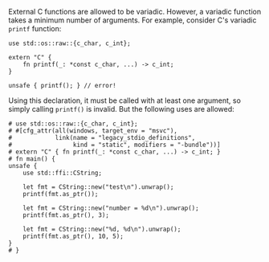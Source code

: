 External C functions are allowed to be variadic. However, a variadic function
takes a minimum number of arguments. For example, consider C's variadic `printf`
function:

```compile_fail,E0060
use std::os::raw::{c_char, c_int};

extern "C" {
    fn printf(_: *const c_char, ...) -> c_int;
}

unsafe { printf(); } // error!
```

Using this declaration, it must be called with at least one argument, so
simply calling `printf()` is invalid. But the following uses are allowed:

```
# use std::os::raw::{c_char, c_int};
# #[cfg_attr(all(windows, target_env = "msvc"),
#            link(name = "legacy_stdio_definitions",
#                 kind = "static", modifiers = "-bundle"))]
# extern "C" { fn printf(_: *const c_char, ...) -> c_int; }
# fn main() {
unsafe {
    use std::ffi::CString;

    let fmt = CString::new("test\n").unwrap();
    printf(fmt.as_ptr());

    let fmt = CString::new("number = %d\n").unwrap();
    printf(fmt.as_ptr(), 3);

    let fmt = CString::new("%d, %d\n").unwrap();
    printf(fmt.as_ptr(), 10, 5);
}
# }
```
